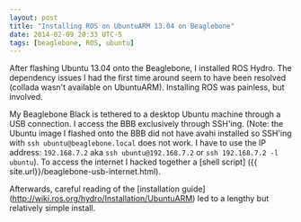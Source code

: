 ```yaml
---
layout: post
title: "Installing ROS on UbuntuARM 13.04 on Beaglebone"
date: 2014-02-09 20:33 UTC-5
tags: [beaglebone, ROS, ubuntu]
---
```


After flashing Ubuntu 13.04 onto the Beaglebone, I installed ROS Hydro. The
dependency issues I had the first time around seem to have been resolved
(collada wasn't available on UbuntuARM). Installing ROS was painless, but
involved.

My Beaglebone Black is tethered to a desktop Ubuntu machine through a USB
connection. I access the BBB exclusively through SSH'ing. (Note: the Ubuntu
image I flashed onto the BBB did not have avahi installed so SSH'ing with
`ssh ubuntu@beaglebone.local` does not work. I have to use the IP address: 
`192.168.7.2` aka `ssh ubuntu@192.168.7.2` or `ssh 192.168.7.2 -l ubuntu`).
To access the internet I hacked together a [shell script]
({{ site.url}}/beaglebone-usb-internet.html).

Afterwards, careful reading of the [installation guide]
(http://wiki.ros.org/hydro/Installation/UbuntuARM) led to a lengthy but
relatively simple install.
